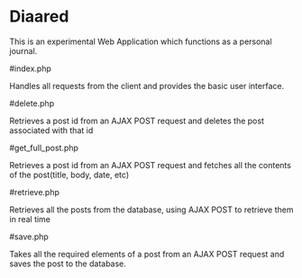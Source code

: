 # Diaared

This is an experimental Web Application which functions as a personal
journal.

#index.php

Handles all requests from the client and provides the basic
user interface.

#delete.php

Retrieves a post id from an AJAX POST request and deletes the
post associated with that id

#get_full_post.php

Retrieves a post id from an AJAX POST request and fetches all
the contents of the post(title, body, date, etc)

#retrieve.php

Retrieves all the posts from the database, using AJAX POST
to retrieve them in real time

#save.php

Takes all the required elements of a post from an AJAX POST
request and saves the post to the database.
